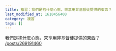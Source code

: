 ```yaml
---
title: 複習：我們是抱什麼心態，來享用非基督徒提供的東西？
last_modified_at: 1610456400
category: 複習
tags: []
---
```


<p>我們是抱什麼心態，來享用非基督徒提供的東西？<br>
<a href="/posts/269191460" target="_blank">/posts/269191460</a></p>

<p>&nbsp;</p>

